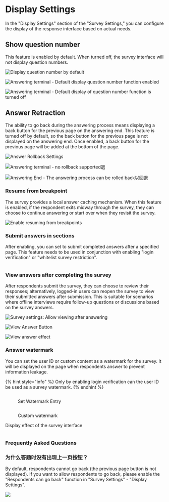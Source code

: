 # Display Settings

In the "Display Settings" section of the "Survey Settings," you can configure the display of the response interface based on actual needs.

## Show question number

This feature is enabled by default. When turned off, the survey interface will not display question numbers.

![Display question number by default](../../../.gitbook/assets/企业微信截图_16967379119957.png)

![Answering terminal - Default display question number function enabled](<../../../.gitbook/assets/image (114).png>)

![Answering terminal - Default display of question number function is turned off](<../../../.gitbook/assets/image (550).png>)

## Answer Retraction

The ability to go back during the answering process means displaying a back button for the previous page on the answering end. This feature is turned off by default, so the back button for the previous page is not displayed on the answering end. Once enabled, a back button for the previous page will be added at the bottom of the page.

![Answer Rollback Settings](../../../.gitbook/assets/11111.png)

![Answering terminal - no rollback supported退](<../../../.gitbook/assets/image (332).png>)

![Answering End - The answering process can be rolled back以回退](<../../../.gitbook/assets/image (331).png>)

### Resume from breakpoint

The survey provides a local answer caching mechanism. When this feature is enabled, if the respondent exits midway through the survey, they can choose to continue answering or start over when they revisit the survey.

![Enable resuming from breakpoints](<../../../.gitbook/assets/Snipaste_2023-10-08_12-06-29 (1).png>)

### Submit answers in sections

After enabling, you can set to submit completed answers after a specified page. This feature needs to be used in conjunction with enabling "login verification" or "whitelist survey restriction".

<figure><img src="../../../.gitbook/assets/Snipaste_2023-10-08_12-13-04.png" alt=""><figcaption></figcaption></figure>

### View answers after completing the survey

After respondents submit the survey, they can choose to review their responses; alternatively, logged-in users can reopen the survey to view their submitted answers after submission. This is suitable for scenarios where offline interviews require follow-up questions or discussions based on the survey answers.

![Survey settings: Allow viewing after answering](../../../.gitbook/assets/Snipaste_2023-10-08_12-10-10.png)

![View Answer Button](<../../../.gitbook/assets/image (512).png>)

![View answer effect](<../../../.gitbook/assets/image (190).png>)

### Answer watermark

You can set the user ID or custom content as a watermark for the survey. It will be displayed on the page when respondents answer to prevent information leakage.

{% hint style="info" %}
Only by enabling login verification can the user ID be used as a survey watermark.
{% endhint %}

<figure><img src="../../../.gitbook/assets/image (3) (1) (1) (1) (1) (1) (1) (1) (1) (1) (1) (1).png" alt=""><figcaption><p>Set Watermark Entry</p></figcaption></figure>

<figure><img src="../../../.gitbook/assets/image (4) (1) (1) (1) (1) (1) (1) (1) (1) (1) (1) (1).png" alt=""><figcaption><p>Custom watermark</p></figcaption></figure>

Display effect of the survey interface

<figure><img src="../../../.gitbook/assets/image (5) (1) (1) (1) (1) (1) (1) (1) (1) (1) (1) (1).png" alt=""><figcaption></figcaption></figure>

### Frequently Asked Questions

### 为什么答题时没有出现上一页按钮？

By default, respondents cannot go back (the previous page button is not displayed). If you want to allow respondents to go back, please enable the "Respondents can go back" function in "Survey Settings" - "Display Settings".

![](../../../.gitbook/assets/Snipaste_2023-10-08_12-06-17.png)


